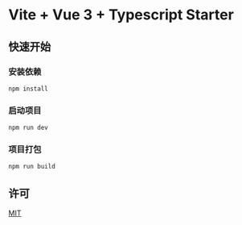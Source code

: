 # Vite + Vue 3 + Typescript Starter

## 快速开始

### 安装依赖

```
npm install
```

### 启动项目

```
npm run dev
```

### 项目打包

```
npm run build
```

## 许可

[MIT](https://github.com/ivestszheng/vite-vue3-starter/blob/main/LICENSE)